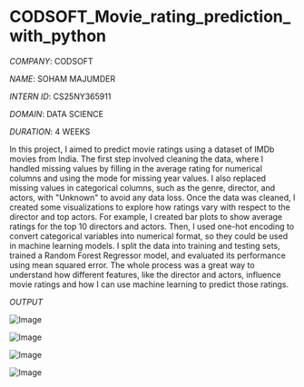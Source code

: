 # CODSOFT_Movie_rating_prediction_with_python

*COMPANY*: CODSOFT

*NAME*: SOHAM MAJUMDER

*INTERN ID*: CS25NY365911

*DOMAIN*: DATA SCIENCE

*DURATION*: 4 WEEKS

In this project, I aimed to predict movie ratings using a dataset of IMDb movies from India. The first step involved cleaning the data, where I handled missing values by filling in the average rating for numerical columns and using the mode for missing year values. I also replaced missing values in categorical columns, such as the genre, director, and actors, with "Unknown" to avoid any data loss. Once the data was cleaned, I created some visualizations to explore how ratings vary with respect to the director and top actors. For example, I created bar plots to show average ratings for the top 10 directors and actors. Then, I used one-hot encoding to convert categorical variables into numerical format, so they could be used in machine learning models. I split the data into training and testing sets, trained a Random Forest Regressor model, and evaluated its performance using mean squared error. The whole process was a great way to understand how different features, like the director and actors, influence movie ratings and how I can use machine learning to predict those ratings.

*OUTPUT*

![Image](https://github.com/user-attachments/assets/72412a80-b059-4515-a3f7-61ef385b69f9)

![Image](https://github.com/user-attachments/assets/ae354c81-6349-4127-82f0-b20f7a7ed101)

![Image](https://github.com/user-attachments/assets/a622431c-eb01-4cd1-b34c-ed3a43c82bef)

![Image](https://github.com/user-attachments/assets/8449074b-5967-4242-ad88-6fe2b2328573)
